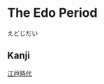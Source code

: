 # The Edo Period
えどじだい

## Kanji
[江](../Kanji/kanji-dict/江.md)[戸](../Kanji/kanji-dict/戸.md)[時](../Kanji/kanji-dict/時.md)[代](../Kanji/kanji-dict/代.md)